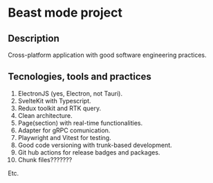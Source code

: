 # Beast mode project

## Description

Cross-platform application with good software engineering practices.

## Tecnologies, tools and practices

1. ElectronJS (yes, Electron, not Tauri).
2. SvelteKit with Typescript.
3. Redux toolkit and RTK query.
4. Clean architecture.
5. Page(section) with real-time functionalities.
6. Adapter for gRPC comunication.
7. Playwright and Vitest for testing.
8. Good code versioning with trunk-based development.
9. Git hub actions for release badges and packages.
10. Chunk files???????

Etc.

